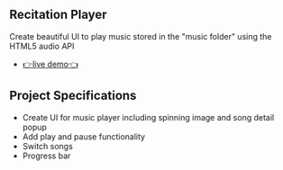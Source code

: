 ## Recitation Player

Create beautiful UI to play music stored in the "music folder" using the HTML5 audio API

- [👉live demo👈](https://fathyElgazzar.github.io/JS-mini-projects/recitation-player)

## Project Specifications

- Create UI for music player including spinning image and song detail popup
- Add play and pause functionality
- Switch songs
- Progress bar
